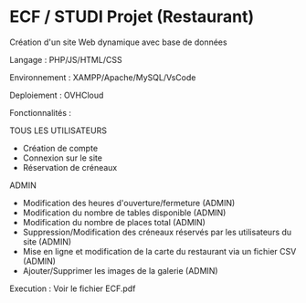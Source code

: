 # ECF / STUDI Projet (Restaurant)

Création d'un site Web dynamique avec base de données

Langage : PHP/JS/HTML/CSS

Environnement : XAMPP/Apache/MySQL/VsCode

Deploiement : OVHCloud

Fonctionnalités :

TOUS LES UTILISATEURS
- Création de compte 
- Connexion sur le site
- Réservation de créneaux

ADMIN
- Modification des heures d'ouverture/fermeture (ADMIN)
- Modification du nombre de tables disponible (ADMIN)
- Modification du nombre de places total (ADMIN)
- Suppression/Modification des créneaux réservés par les utilisateurs du site (ADMIN)
- Mise en ligne et modification de la carte du restaurant via un fichier CSV (ADMIN)
- Ajouter/Supprimer les images de la galerie (ADMIN)


Execution : Voir le fichier ECF.pdf 
